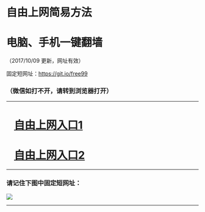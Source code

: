 ﻿# 自由上网简易方法

# 电脑、手机一键翻墙

（2017/10/09 更新，网址有效）

固定短网址：https://git.io/free99

### （微信如打不开，请转到浏览器打开）


***





# &nbsp;&nbsp; <a href="http://ft1169115758.fwq-tz-1001.info/fwqtz01.html?t=100900129395 " target="_blank">自由上网入口1</a>
# &nbsp;&nbsp; <a href="http://ft8405576.fwq-tz-1002.info/fwqtz02.html?t=100900114965 " target="_blank">自由上网入口2</a>
***

### 请记住下图中固定短网址：

<img src="https://s3-us-west-2.amazonaws.com/fwq-1001/yjfq-20170905okok.png" /> 


***

